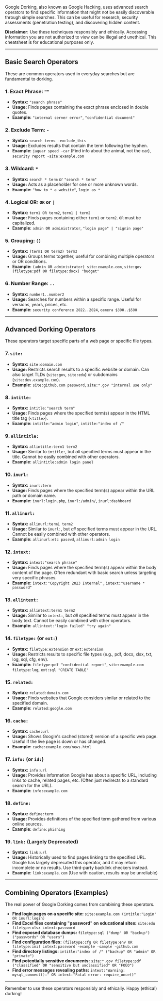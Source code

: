 
Google Dorking, also known as Google Hacking, uses advanced search operators to find specific information that might not be easily discoverable through simple searches. This can be useful for research, security assessments (penetration testing), and discovering hidden content.

**Disclaimer:** Use these techniques responsibly and ethically. Accessing information you are not authorized to view can be illegal and unethical. This cheatsheet is for educational purposes only.

---

## Basic Search Operators

These are common operators used in everyday searches but are fundamental to dorking.

### 1. Exact Phrase: `""`

*   **Syntax:** `"search phrase"`
*   **Usage:** Finds pages containing the exact phrase enclosed in double quotes.
*   **Example:** `"internal server error"`, `"confidential document"`

### 2. Exclude Term: `-`

*   **Syntax:** `search terms -exclude_this`
*   **Usage:** Excludes results that contain the term following the hyphen.
*   **Example:** `jaguar speed -car` (Find info about the animal, not the car), `security report -site:example.com`

### 3. Wildcard: `*`

*   **Syntax:** `search * term` or `"search * term"`
*   **Usage:** Acts as a placeholder for one or more unknown words.
*   **Example:** `"how to * a website"`, `login as *`

### 4. Logical OR: `OR` or `|`

*   **Syntax:** `term1 OR term2`, `term1 | term2`
*   **Usage:** Finds pages containing either `term1` or `term2`. `OR` must be capitalized.
*   **Example:** `admin OR administrator`, `"login page" | "signin page"`

### 5. Grouping: `()`

*   **Syntax:** `(term1 OR term2) term3`
*   **Usage:** Groups terms together, useful for combining multiple operators or OR conditions.
*   **Example:** `(admin OR administrator) site:example.com`, `site:gov (filetype:pdf OR filetype:docx) "budget"`

### 6. Number Range: `..`

*   **Syntax:** `number1..number2`
*   **Usage:** Searches for numbers within a specific range. Useful for versions, years, prices, etc.
*   **Example:** `security conference 2022..2024`, `camera $300..$500`

---

## Advanced Dorking Operators

These operators target specific parts of a web page or specific file types.

### 7. `site:`

*   **Syntax:** `site:domain.com`
*   **Usage:** Restricts search results to a specific website or domain. Can also target TLDs (`site:gov`, `site:edu`) or subdomains (`site:dev.example.com`).
*   **Example:** `site:github.com password`, `site:*.gov "internal use only"`

### 8. `intitle:`

*   **Syntax:** `intitle:"search term"`
*   **Usage:** Finds pages where the specified term(s) appear in the HTML title tag (`<title>`).
*   **Example:** `intitle:"admin login"`, `intitle:"index of /"`

### 9. `allintitle:`

*   **Syntax:** `allintitle:term1 term2`
*   **Usage:** Similar to `intitle:`, but *all* specified terms must appear in the title. Cannot be easily combined with other operators.
*   **Example:** `allintitle:admin login panel`

### 10. `inurl:`

*   **Syntax:** `inurl:term`
*   **Usage:** Finds pages where the specified term(s) appear within the URL path or domain name.
*   **Example:** `inurl:login.php`, `inurl:/admin/`, `inurl:dashboard`

### 11. `allinurl:`

*   **Syntax:** `allinurl:term1 term2`
*   **Usage:** Similar to `inurl:`, but *all* specified terms must appear in the URL. Cannot be easily combined with other operators.
*   **Example:** `allinurl:etc passwd`, `allinurl:admin login`

### 12. `intext:`

*   **Syntax:** `intext:"search phrase"`
*   **Usage:** Finds pages where the specified term(s) appear within the body content of the page. Often redundant with basic search unless targeting very specific phrases.
*   **Example:** `intext:"Copyright 2023 Internal"` , `intext:"username * password"`

### 13. `allintext:`

*   **Syntax:** `allintext:term1 term2`
*   **Usage:** Similar to `intext:`, but *all* specified terms must appear in the body text. Cannot be easily combined with other operators.
*   **Example:** `allintext:"login failed" "try again"`

### 14. `filetype:` (or `ext:`)

*   **Syntax:** `filetype:extension` or `ext:extension`
*   **Usage:** Restricts results to specific file types (e.g., pdf, docx, xlsx, txt, log, sql, cfg, env).
*   **Example:** `filetype:pdf "confidential report"`, `site:example.com filetype:log`, `ext:sql "CREATE TABLE"`

### 15. `related:`

*   **Syntax:** `related:domain.com`
*   **Usage:** Finds websites that Google considers similar or related to the specified domain.
*   **Example:** `related:google.com`

### 16. `cache:`

*   **Syntax:** `cache:url`
*   **Usage:** Shows Google's cached (stored) version of a specific web page. Useful if the live page is down or has changed.
*   **Example:** `cache:example.com/news.html`

### 17. `info:` (or `id:`)

*   **Syntax:** `info:url`
*   **Usage:** Provides information Google has about a specific URL, including links to cache, related pages, etc. (Often just redirects to a standard search for the URL).
*   **Example:** `info:example.com`

### 18. `define:`

*   **Syntax:** `define:term`
*   **Usage:** Provides definitions of the specified term gathered from various online sources.
*   **Example:** `define:phishing`

### 19. `link:` (Largely Deprecated)

*   **Syntax:** `link:url`
*   **Usage:** Historically used to find pages linking to the specified URL. Google has largely deprecated this operator, and it may return incomplete or no results. Use third-party backlink checkers instead.
*   **Example:** `link:example.com` (Use with caution, results may be unreliable)

---

## Combining Operators (Examples)

The real power of Google Dorking comes from combining these operators.

*   **Find login pages on a specific site:**
    `site:example.com (intitle:"Login" OR inurl:login)`
*   **Find Excel files containing "password" on educational sites:**
    `site:edu filetype:xlsx intext:password`
*   **Find exposed database dumps:**
    `filetype:sql ("dump" OR "backup") ("passwords" OR "users")`
*   **Find configuration files:**
    `(filetype:cfg OR filetype:env OR filetype:ini) intext:password -example -sample -github.com`
*   **Find directory listings:**
    `intitle:"index of /" ("backup" OR "admin" OR "private")`
*   **Find potentially sensitive documents:**
    `site:*.gov filetype:pdf ("classified" OR "sensitive but unclassified" OR "FOUO")`
*   **Find error messages revealing paths:**
    `intext:"Warning: mysql_connect():" OR intext:"Fatal error: require_once()"`

---

Remember to use these operators responsibly and ethically. Happy (ethical) dorking!
